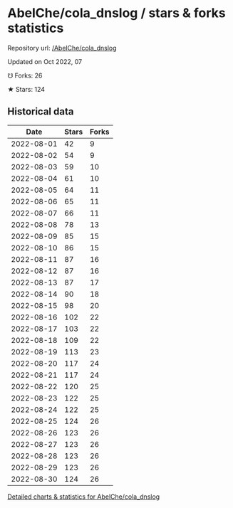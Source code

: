 # AbelChe/cola_dnslog / stars & forks statistics

Repository url: [/AbelChe/cola_dnslog](https://github.com/AbelChe/cola_dnslog)

Updated on Oct 2022, 07

☋ Forks: 26

★ Stars: 124

## Historical data
| Date | Stars | Forks |
|------|-------|-------|
| 2022-08-01 | 42 | 9 | 
| 2022-08-02 | 54 | 9 | 
| 2022-08-03 | 59 | 10 | 
| 2022-08-04 | 61 | 10 | 
| 2022-08-05 | 64 | 11 | 
| 2022-08-06 | 65 | 11 | 
| 2022-08-07 | 66 | 11 | 
| 2022-08-08 | 78 | 13 | 
| 2022-08-09 | 85 | 15 | 
| 2022-08-10 | 86 | 15 | 
| 2022-08-11 | 87 | 16 | 
| 2022-08-12 | 87 | 16 | 
| 2022-08-13 | 87 | 17 | 
| 2022-08-14 | 90 | 18 | 
| 2022-08-15 | 98 | 20 | 
| 2022-08-16 | 102 | 22 | 
| 2022-08-17 | 103 | 22 | 
| 2022-08-18 | 109 | 22 | 
| 2022-08-19 | 113 | 23 | 
| 2022-08-20 | 117 | 24 | 
| 2022-08-21 | 117 | 24 | 
| 2022-08-22 | 120 | 25 | 
| 2022-08-23 | 122 | 25 | 
| 2022-08-24 | 122 | 25 | 
| 2022-08-25 | 124 | 26 | 
| 2022-08-26 | 123 | 26 | 
| 2022-08-27 | 123 | 26 | 
| 2022-08-28 | 123 | 26 | 
| 2022-08-29 | 123 | 26 | 
| 2022-08-30 | 124 | 26 | 


[Detailed charts & statistics for AbelChe/cola_dnslog](https://reviewgithub.com/rep/AbelChe/cola_dnslog)
